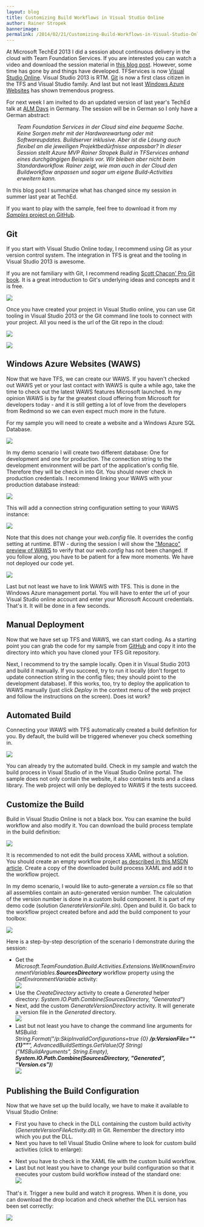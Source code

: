 ```yaml
---
layout: blog
title: Customizing Build Workflows in Visual Studio Online
author: Rainer Stropek
bannerimage: 
permalink: /2014/02/21/Customizing-Build-Workflows-in-Visual-Studio-Online
---
```


<p xmlns="http://www.w3.org/1999/xhtml">At Microsoft TechEd 2013 I did a session about continuous delivery in the cloud with Team Foundation Services. If you are interested you can watch a video and download the session material in <a href="http://www.software-architects.com/devblog/2013/06/26/MS-TechEd-2013-Talk-Continuous-Integration-with-Team-Foundation-Services-and-Windows-Azure-Websites" target="_blank">this blog post</a>. However, some time has gone by and things have developed. TFServices is now <a href="http://www.visualstudio.com/" target="_blank">Visual Studio Online</a>. Visual Studio 2013 is RTM. <a href="http://git-scm.com/" target="_blank">Git</a> is now a first class citizen in the TFS and Visual Studio family. And last but not least <a href="http://www.windowsazure.com/en-us/services/web-sites/" target="_blank">Windows Azure Websites</a> has shown tremendous progress.</p><p xmlns="http://www.w3.org/1999/xhtml">For next week I am invited to do an updated version of last year's TechEd talk at <a href="http://alm-days.de/" target="_blank">ALM Days</a> in Germany. The session will be in German so I only have a German abstract:</p><div style="margin-left: 2em" xmlns="http://www.w3.org/1999/xhtml">
  <p>
    <em>Team Foundation Services in der Cloud sind eine bequeme Sache. Keine Sorgen mehr mit der Hardwarewartung oder mit Softwareupdates. Buildserver inklusive. Aber ist die Lösung auch flexibel an die jeweiligen Projektbedürfnisse anpassbar? In dieser Session stellt Azure MVP Rainer Stropek Build in TFServices anhand eines durchgängigen Beispiels vor. Wir bleiben aber nicht beim Standardworkflow. Rainer zeigt, wie man auch in der Cloud den Buildworkflow anpassen und sogar um eigene Build-Activities erweitern kann.</em>
  </p>
</div><p xmlns="http://www.w3.org/1999/xhtml">In this blog post I summarize what has changed since my session in summer last year at TechEd.</p><p class="showcase" xmlns="http://www.w3.org/1999/xhtml">If you want to play with the sample, feel free to download it from my <a href="https://github.com/rstropek/Samples/tree/master/BeeInMyGarden" target="_blank"><em>Samples</em> project on GitHub</a>.</p><h2 xmlns="http://www.w3.org/1999/xhtml">Git</h2><p xmlns="http://www.w3.org/1999/xhtml">If you start with Visual Studio Online today, I recommend using Git as your version control system. The integration in TFS is great and the tooling in Visual Studio 2013 is awesome.</p><p class="showcase" xmlns="http://www.w3.org/1999/xhtml">If you are not familiary with Git, I recommend reading <a href="http://git-scm.com/book/en" target="_blank">Scott Chacon' Pro Git book</a>. It is a great introduction to Git's underlying ideas and concepts and it is free.</p><p xmlns="http://www.w3.org/1999/xhtml">
  <img src="{{site.baseurl}}images/blog/2014/02/VSOnlineGit.png" />
</p><p xmlns="http://www.w3.org/1999/xhtml">Once you have created your project in Visual Studio online, you can use Git tooling in Visual Studio 2013 or the Git command line tools to connect with your project. All you need is the url of the Git repo in the cloud:</p><p xmlns="http://www.w3.org/1999/xhtml">
  <img src="{{site.baseurl}}images/blog/2014/02/GitUrl.png" />
</p><p xmlns="http://www.w3.org/1999/xhtml">
  <img src="{{site.baseurl}}images/blog/2014/02/ConnectTfs.png?mw=650" />
</p><h2 xmlns="http://www.w3.org/1999/xhtml">Windows Azure Websites (WAWS)</h2><p xmlns="http://www.w3.org/1999/xhtml">Now that we have TFS, we can create our WAWS. If you haven't checked out WAWS yet or your last contact with WAWS is quite a while ago, take the time to check out the latest WAWS features Microsoft launched. In my opinion WAWS is by far the greatest cloud offering from Microsoft for developers today - and it is still getting a lot of love from the developers from Redmond so we can even expect much more in the future.</p><p xmlns="http://www.w3.org/1999/xhtml">For my sample you will need to create a website and a Windows Azure SQL Database.</p><p xmlns="http://www.w3.org/1999/xhtml">
  <img src="{{site.baseurl}}images/blog/2014/02/Waws.png?mw=650" />
</p><p xmlns="http://www.w3.org/1999/xhtml">In my demo scenario I will create two different database: One for development and one for production. The connection string to the development environment will be part of the application's config file. Therefore they will be check in into Git. You should never check in production credentials. I recommend linking your WAWS with your production database instead:</p><p xmlns="http://www.w3.org/1999/xhtml">
  <img src="{{site.baseurl}}images/blog/2014/02/LinkDb.png?mw=650" />
</p><p xmlns="http://www.w3.org/1999/xhtml">This will add a connection string configuration setting to your WAWS instance:</p><p xmlns="http://www.w3.org/1999/xhtml">
  <img src="{{site.baseurl}}images/blog/2014/02/ConnectionString.png?mw=650" />
</p><p xmlns="http://www.w3.org/1999/xhtml">Note that this does not change your <em>web.config</em> file. It overrides the config setting at runtime. BTW - during the session I will show the <a href="http://www.thenextdoorgeek.com/post/Editing-Windows-Azure-Web-Sites-online-with-the-new-shiny-Monaco" target="_blank">"Monaco" preview of WAWS</a> to verify that our <em>web.config</em> has not been changed. If you follow along, you have to be patient for a few more moments. We have not deployed our code yet.</p><p xmlns="http://www.w3.org/1999/xhtml">
  <img src="{{site.baseurl}}images/blog/2014/02/webconfig.png?mw=650" />
</p><p xmlns="http://www.w3.org/1999/xhtml">Last but not least we have to link WAWS with TFS. This is done in the Windows Azure management portal. You will have to enter the url of your Visual Studio online account and enter your Microsoft Account credentials. That's it. It will be done in a few seconds.</p><h2 xmlns="http://www.w3.org/1999/xhtml">Manual Deployment</h2><p xmlns="http://www.w3.org/1999/xhtml">Now that we have set up TFS and WAWS, we can start coding. As a starting point you can grab the code for my sample from <a href="https://github.com/rstropek/Samples/tree/master/BeeInMyGarden">GitHub</a> and copy it into the directory into which you have cloned your TFS Git repository.<br /></p><p xmlns="http://www.w3.org/1999/xhtml">Next, I recommend to try the sample locally. Open it in Visual Studio 2013 and build it manually. If you succeed, try to run it locally (don't forget to update connection string in the config files; they should point to the development database). If this works, too, try to deploy the application to WAWS manually (just click <em>Deploy</em> in the context menu of the web project and follow the instructions on the screen). Does ist work?</p><h2 xmlns="http://www.w3.org/1999/xhtml">Automated Build</h2><p xmlns="http://www.w3.org/1999/xhtml">Connecting your WAWS with TFS automatically created a build definition for you. By default, the build will be triggered whenever you check something in.</p><p xmlns="http://www.w3.org/1999/xhtml">
  <img src="{{site.baseurl}}images/blog/2014/02/BuildDef.png?mw=650" />
</p><p xmlns="http://www.w3.org/1999/xhtml">You can already try the automated build. Check in my sample and watch the build process in Visual Studio of in the Visual Studio Online portal. The sample does not only contain the website, it also contains tests and a class library. The web project will only be deployed to WAWS if the tests succeed.</p><h2 xmlns="http://www.w3.org/1999/xhtml">Customize the Build</h2><p xmlns="http://www.w3.org/1999/xhtml">Build in Visual Studio Online is not a black box. You can examine the build workflow and also modify it. You can download the build process template in the build definition:</p><p xmlns="http://www.w3.org/1999/xhtml">
  <img src="{{site.baseurl}}images/blog/2014/02/DownloadBuildXaml.png" />
</p><p class="showcase" xmlns="http://www.w3.org/1999/xhtml">It is recommended to not edit the build process XAML without a solution. You should create an empty workflow project <a href="http://msdn.microsoft.com/en-us/library/dd647551.aspx" target="_blank">as described in this MSDN article</a>. Create a copy of the downloaded build process XAML and add it to the workflow project.</p><p xmlns="http://www.w3.org/1999/xhtml">In my demo scenario, I would like to auto-generate a <em>version.cs</em> file so that all assemblies contain an auto-generated version number. The calculation of the version number is done in a custom build component. It is part of my demo code (solution <em>GenerateVersionFile.sln</em>). Open and build it. Go back to the workflow project created before and add the build component to your toolbox:</p><p xmlns="http://www.w3.org/1999/xhtml">
  <img src="{{site.baseurl}}images/blog/2014/02/ChooseItems.png" />
</p><p xmlns="http://www.w3.org/1999/xhtml">Here is a step-by-step description of the scenario I demonstrate during the session:</p><ul xmlns="http://www.w3.org/1999/xhtml">
  <li>Get the <em>Microsoft.TeamFoundation.Build.Activities.Extensions.WellKnownEnvironmentVariables.<strong>SourcesDirectory</strong></em> workflow property using the <em>GetEnvironmentVariable</em> activity:
<br /><img src="{{site.baseurl}}images/blog/2014/02/GetSourcesDirectory.png?mw=650" /><br /></li>
  <li>Use the <em>CreateDirectory</em> activity to create a <em>Generated</em> helper directory: <em>System.IO.Path.Combine(SourcesDirectory, "Generated")</em></li>
  <li>Next, add the custom <em>GenerateVersionDirectory</em> activity. It will generate a version file in the <em>Generated</em> directory.
<br /><img src="{{site.baseurl}}images/blog/2014/02/GenerateVersionFile.png" /></li>
  <li>Last but not least you have to change the command line arguments for MSBuild:
<br /><em>String.Format("/p:SkipInvalidConfigurations=true {0} <strong>/p:VersionFile=""{1}""</strong>", AdvancedBuildSettings.GetValue(Of String)("MSBuildArguments", String.Empty), <strong>System.IO.Path.Combine(SourcesDirectory, "Generated", "Version.cs")</strong>)
<br /><img src="{{site.baseurl}}images/blog/2014/02/CommandLineArgs.png?mw=650" /></em><br /></li>
</ul><h2 xmlns="http://www.w3.org/1999/xhtml">Publishing the Build Configuration</h2><p xmlns="http://www.w3.org/1999/xhtml">Now that we have set up the build locally, we have to make it available to Visual Studio Online:</p><ul xmlns="http://www.w3.org/1999/xhtml">
  <li>First you have to check in the DLL containing the custom build activity (<em>GenerateVersionFileActivity.dll</em>) in Git. Remember the directory into which you put the DLL.</li>
  <li>Next you have to tell Visual Studio Online where to look for custom build activities (click to enlarge):
<br /></li>
</ul><f:function name="Composite.Media.ImageGallery.Slimbox2" xmlns:f="http://www.composite.net/ns/function/1.0">
  <f:param name="MediaImage" value="MediaArchive:a4238ec0-5cdd-4b56-8933-95be0d7d3ea4" xmlns:f="http://www.composite.net/ns/function/1.0" />
  <f:param name="ThumbnailMaxWidth" value="650" xmlns:f="http://www.composite.net/ns/function/1.0" />
  <f:param name="ImageMaxWidth" value="1920" xmlns:f="http://www.composite.net/ns/function/1.0" />
  <f:param name="ImageMaxHeight" value="1280" xmlns:f="http://www.composite.net/ns/function/1.0" />
</f:function><ul xmlns="http://www.w3.org/1999/xhtml">
  <li>Next you have to check in the XAML file with the custom build workflow.</li>
  <li>Last but not least you have to change your build configuration so that it executes your custom build workflow instead of the standard one:
<br /><img src="{{site.baseurl}}images/blog/2014/02/CustomBuildWorkflow.png?mw=650" /><br /></li>
</ul><p xmlns="http://www.w3.org/1999/xhtml">That's it. Trigger a new build and watch it progress. When it is done, you can download the drop location and check whether the DLL version has been set correctly:<br /></p><p xmlns="http://www.w3.org/1999/xhtml">
  <img src="{{site.baseurl}}images/blog/2014/02/DropLocation.png" />
</p>